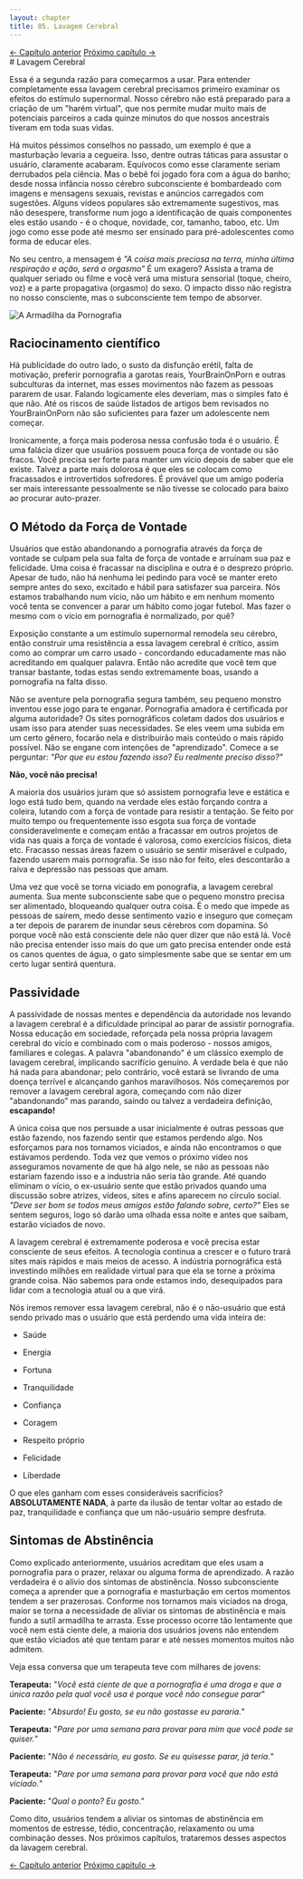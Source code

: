 ```yaml
---
layout: chapter
title: 05. Lavagem Cerebral 
---
```

<div class="pagination-selector">
<a href="04-natureza.html" class="chapter-btn">&larr; Capítulo anterior</a>
<a href="06-caracteristicas-lavagem-cerebral.html" class="chapter-btn">Próximo capítulo &#8594;</a>
</div>
# Lavagem Cerebral

Essa é a segunda razão para começarmos a usar. Para entender completamente essa lavagem cerebral precisamos primeiro examinar os efeitos do estímulo supernormal. Nosso cérebro não está preparado para a criação de um "harém virtual", que nos permite mudar muito mais de potenciais parceiros a cada quinze minutos do que nossos ancestrais tiveram em toda suas vidas.

Há muitos péssimos conselhos no passado, um exemplo é que a masturbação levaria a cegueira. Isso, dentre outras táticas para assustar o usuário, claramente acabaram. Equívocos como esse claramente seriam derrubados pela ciência. Mas o bebê foi jogado fora com a água do banho; desde nossa infância nosso cérebro subconsciente é bombardeado com imagens e mensagens sexuais, revistas e anúncios carregados com sugestões. Alguns vídeos populares são extremamente sugestivos, mas não desespere, transforme num jogo a identificação de quais componentes eles estão usando - é o choque, novidade, cor, tamanho, taboo, etc. Um jogo como esse pode até mesmo ser ensinado para pré-adolescentes como forma de educar eles.

No seu centro, a mensagem é *"A coisa mais preciosa na terra, minha última respiração e ação, será o orgasmo"* É um exagero? Assista a trama de qualquer seriado ou filme e você verá uma mistura sensorial (toque, cheiro, voz) e a parte propagativa (orgasmo) do sexo. O impacto disso não registra no nosso consciente, mas o subconsciente tem tempo de absorver.

![A Armadilha da Pornografia](images/trap.png)

## Raciocinamento científico

Há publicidade do outro lado, o susto da disfunção erétil, falta de motivação, preferir pornografia a garotas reais, YourBrainOnPorn e outras subculturas da internet, mas esses movimentos não fazem as pessoas pararem de usar. Falando logicamente eles deveriam, mas o simples fato é que não. Até os riscos de saúde listados de artigos bem revisados no YourBrainOnPorn não são suficientes para fazer um adolescente nem começar.

Ironicamente, a força mais poderosa nessa confusão toda é o usuário. É uma falácia dizer que usuários possuem pouca força de vontade ou são fracos. Você precisa ser forte para manter um vício depois de saber que ele existe. Talvez a parte mais dolorosa é que eles se colocam como fracassados e introvertidos sofredores. É provável que um amigo poderia ser mais interessante pessoalmente se não tivesse se colocado para baixo ao procurar auto-prazer.

## O Método da Força de Vontade

Usuários que estão abandonando a pornografia através da força de vontade se culpam pela sua falta de força de vontade e arruínam sua paz e felicidade. Uma coisa é fracassar na disciplina e outra é o desprezo próprio. Apesar de tudo, não há nenhuma lei pedindo para você se manter ereto sempre antes do sexo, excitado e hábil para satisfazer sua parceira. Nós estamos trabalhando num vício, não um hábito e em nenhum momento você tenta se convencer a parar um hábito como jogar futebol. Mas fazer o mesmo com o vício em pornografia é normalizado, por quê?

Exposição constante a um estímulo supernormal remodela seu cérebro, então construir uma resistência a essa lavagem cerebral é crítico, assim como ao comprar um carro usado - concordando educadamente mas não acreditando em qualquer palavra. Então não acredite que você tem que transar bastante, todas estas sendo extremamente boas, usando a pornografia na falta disso.

Não se aventure pela pornografia segura também, seu pequeno monstro inventou esse jogo para te enganar. Pornografia amadora é certificada por alguma autoridade? Os sites pornográficos coletam dados dos usuários e usam isso para atender suas necessidades. Se eles veem uma subida em um certo gênero, focarão nela e distribuirão mais conteúdo o mais rápido possível. Não se engane com intenções de "aprendizado". Comece a se perguntar: *"Por que eu estou fazendo isso? Eu realmente preciso disso?"*

**Não, você não precisa!**

A maioria dos usuários juram que só assistem pornografia leve e estática e logo está tudo bem, quando na verdade eles estão forçando contra a coleira, lutando com a força de vontade para resistir a tentação. Se feito por muito tempo ou frequentemente isso esgota sua força de vontade consideravelmente e começam então a fracassar em outros projetos de vida nas quais a força de vontade é valorosa, como exercícios físicos, dieta etc. Fracasso nessas áreas fazem o usuário se sentir miserável e culpado, fazendo usarem mais pornografia. Se isso não for feito, eles descontarão a raiva e depressão nas pessoas que amam.

Uma vez que você se torna viciado em ponografia, a lavagem cerebral aumenta. Sua mente subconsciente sabe que o pequeno monstro precisa ser alimentado, bloqueando qualquer outra coisa. É o medo que impede as pessoas de saírem, medo desse sentimento vazio e inseguro que começam a ter depois de pararem de inundar seus cérebros com dopamina. Só porque você não está consciente dele não quer dizer que não está lá. Você não precisa entender isso mais do que um gato precisa entender onde está os canos quentes de água, o gato simplesmente sabe que se sentar em um certo lugar sentirá quentura.

## Passividade

A passividade de nossas mentes e dependência da autoridade nos levando a lavagem cerebral é a dificuldade principal ao parar de assistir pornografia. Nossa educação em sociedade, reforçada pela nossa própria lavagem cerebral do vício e combinado com o mais poderoso - nossos amigos, familiares e colegas. A palavra "abandonando" é um clássico exemplo de lavagem cerebral, implicando sacrifício genuíno. A verdade bela é que não há nada para abandonar; pelo contrário, você estará se livrando de uma doença terrível e alcançando ganhos maravilhosos. Nós começaremos por remover a lavagem cerebral agora, começando com não dizer "abandonando" mas parando, saindo ou talvez a verdadeira definição, **escapando!**

A única coisa que nos persuade a usar inicialmente é outras pessoas que estão fazendo, nos fazendo sentir que estamos perdendo algo. Nos esforçamos para nos tornamos viciados, e ainda não encontramos o que estávamos perdendo. Toda vez que vemos o próximo vídeo nos asseguramos novamente de que há algo nele, se não as pessoas não estariam fazendo isso e a industria não seria tão grande. Até quando eliminam o vício, o ex-usuário sente que estão privados quando uma discussão sobre atrizes, vídeos, sites e afins aparecem no círculo social. *"Deve ser bom se todos meus amigos estão falando sobre, certo?"* Eles se sentem seguros, logo só darão uma olhada essa noite e antes que saibam, estarão viciados de novo.

A lavagem cerebral é extremamente poderosa e você precisa estar consciente de seus efeitos. A tecnologia continua a crescer e o futuro trará sites mais rápidos e mais meios de acesso. A indústria pornográfica está investindo milhões em realidade virtual para que ela se torne a próxima grande coisa. Não sabemos para onde estamos indo, desequipados para lidar com a tecnologia atual ou a que virá.

Nós iremos remover essa lavagem cerebral, não é o não-usuário que está sendo privado mas o usuário que está perdendo uma vida inteira de:

-   Saúde

-   Energia

-   Fortuna

-   Tranquilidade

-   Confiança

-   Coragem

-   Respeito próprio

-   Felicidade

-   Liberdade

O que eles ganham com esses consideráveis sacrifícios? **ABSOLUTAMENTE NADA**, à parte da ilusão de tentar voltar ao estado de paz, tranquilidade e confiança que um não-usuário sempre desfruta.

## Sintomas de Abstinência

Como explicado anteriormente, usuários acreditam que eles usam a pornografia para o prazer, relaxar ou alguma forma de aprendizado. A razão verdadeira é o alívio dos sintomas de abstinência. Nosso subconsciente começa a aprender que a pornografia e masturbação em certos momentos tendem a ser prazerosas. Conforme nos tornamos mais viciados na droga, maior se torna a necessidade de aliviar os sintomas de abstinência e mais fundo a sutil armadilha te arrasta. Esse processo ocorre tão lentamente que você nem está ciente dele, a maioria dos usuários jovens não entendem que estão viciados até que tentam parar e até nesses momentos muitos não admitem.

Veja essa conversa que um terapeuta teve com milhares de jovens:

**Terapeuta:** "*Você está ciente de que a pornografia é uma droga e que a única razão pela qual você usa é porque você não consegue parar*"

**Paciente:** "*Absurdo! Eu gosto, se eu não gostasse eu pararia.*"

**Terapeuta:** "*Pare por uma semana para provar para mim que você pode se quiser.*"

**Paciente:** "*Não é necessário, eu gosto. Se eu quisesse parar, já teria.*"

**Terapeuta:** "*Pare por uma semana para provar para você que não está viciado.*"

**Paciente:** "*Qual o ponto? Eu gosto."*

Como dito, usuários tendem a aliviar os sintomas de abstinência em momentos de estresse, tédio, concentração, relaxamento ou uma combinação desses. Nos próximos capítulos, trataremos desses aspectos da lavagem cerebral.

<div class="pagination-selector">
<a href="04-natureza.html" class="chapter-btn">&larr; Capítulo anterior</a>
<a href="06-caracteristicas-lavagem-cerebral.html" class="chapter-btn">Próximo capítulo &#8594;</a>
</div>